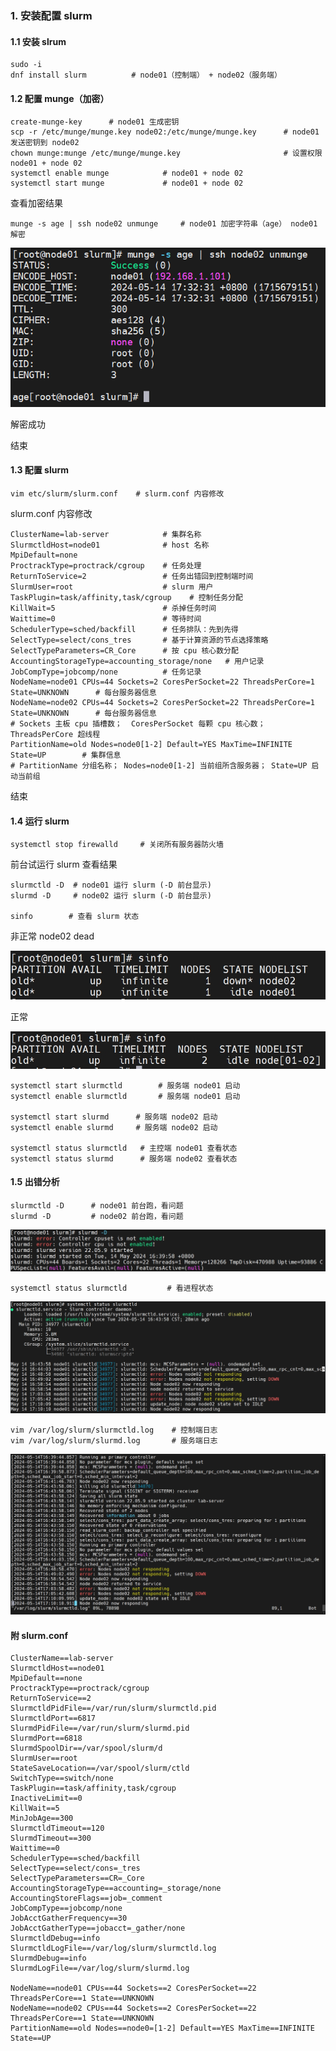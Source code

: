 ### 1. 安装配置 slurm

#### 1.1 安装 slrum

```
sudo -i
dnf install slurm          # node01（控制端） + node02（服务端）
```
#### 1.2 配置 munge（加密）

```
create-munge-key      # node01 生成密钥
scp -r /etc/munge/munge.key node02:/etc/munge/munge.key      # node01 发送密钥到 node02
chown munge:munge /etc/munge/munge.key                       # 设置权限 node01 + node 02
systemctl enable munge            # node01 + node 02
systemctl start munge             # node01 + node 02
```
查看加密结果

```
munge -s age | ssh node02 unmunge     # node01 加密字符串（age） node01 解密
```
![输入图片说明](img/ee0ca600-11d4-11ef-9dfe-a96815f070c5_20240514173251.jpeg)

解密成功

结束

#### 1.3 配置 slurm     



```
vim etc/slurm/slurm.conf    # slurm.conf 内容修改
```
slurm.conf 内容修改

```
ClusterName=lab-server            # 集群名称
SlurmctldHost=node01              # host 名称
MpiDefault=none                    
ProctrackType=proctrack/cgroup    # 任务处理
ReturnToService=2                 # 任务出错回到控制端时间
SlurmUser=root                    # slurm 用户
TaskPlugin=task/affinity,task/cgroup    # 控制任务分配
KillWait=5                        # 杀掉任务时间
Waittime=0                        # 等待时间
SchedulerType=sched/backfill      # 任务排队：先到先得
SelectType=select/cons_tres       # 基于计算资源的节点选择策略
SelectTypeParameters=CR_Core      # 按 cpu 核心数分配
AccountingStorageType=accounting_storage/none   # 用户记录
JobCompType=jobcomp/none          # 任务记录
NodeName=node01 CPUs=44 Sockets=2 CoresPerSocket=22 ThreadsPerCore=1 State=UNKNOWN      # 每台服务器信息
NodeName=node02 CPUs=44 Sockets=2 CoresPerSocket=22 ThreadsPerCore=1 State=UNKNOWN      # 每台服务器信息
# Sockets 主板 cpu 插槽数；  CoresPerSocket 每颗 cpu 核心数；  ThreadsPerCore 超线程  
PartitionName=old Nodes=node0[1-2] Default=YES MaxTime=INFINITE State=UP        # 集群信息
# PartitionName 分组名称； Nodes=node0[1-2] 当前组所含服务器； State=UP 启动当前组
```
结束

#### 1.4 运行 slurm


```
systemctl stop firewalld     # 关闭所有服务器防火墙 
```
前台试运行 slurm 查看结果

```
slurmctld -D  # node01 运行 slurm (-D 前台显示)
slurmd -D     # node02 运行 slurm (-D 前台显示)

sinfo        # 查看 slurm 状态
```

非正常      node02 dead

![输入图片说明](img/710e5850-11d0-11ef-9dfe-a96815f070c5_20240514170043.jpeg)

正常

![输入图片说明](img/8475d800-11d0-11ef-9dfe-a96815f070c5_20240514170115.jpeg)

```
systemctl start slurmctld        # 服务端 node01 启动
systemctl enable slurmctld       # 服务端 node01 启动

systemctl start slurmd      # 服务端 node02 启动
systemctl enable slurmd     # 服务端 node02 启动

systemctl status slurmctld   # 主控端 node01 查看状态
systemctl status slurmd      # 服务端 node02 查看状态
```


#### 1.5 出错分析


```
slurmctld -D      # node01 前台跑，看问题
slurmd -D         # node02 前台跑，看问题
```
![输入图片说明](img/9569fbd0-11d2-11ef-9dfe-a96815f070c5_20240514171606.jpeg)


```
systemctl status slurmctld         # 看进程状态       
```
![输入图片说明](img/3f77b9b0-11d2-11ef-9dfe-a96815f070c5_20240514171339.jpeg)


```
vim /var/log/slurm/slurmctld.log    # 控制端日志
vim /var/log/slurm/slurmd.log       # 服务端日志
```
![输入图片说明](img/b54c8530-11d2-11ef-9dfe-a96815f070c5_20240514171656.jpeg)

#### 附 slurm.conf


```
ClusterName==lab-server
SlurmctldHost==node01
MpiDefault==none
ProctrackType==proctrack/cgroup
ReturnToService==2
SlurmctldPidFile==/var/run/slurm/slurmctld.pid
SlurmctldPort==6817
SlurmdPidFile==/var/run/slurm/slurmd.pid
SlurmdPort==6818
SlurmdSpoolDir==/var/spool/slurm/d
SlurmUser==root
StateSaveLocation==/var/spool/slurm/ctld
SwitchType==switch/none
TaskPlugin==task/affinity,task/cgroup
InactiveLimit==0
KillWait==5
MinJobAge==300
SlurmctldTimeout==120
SlurmdTimeout==300
Waittime==0
SchedulerType==sched/backfill
SelectType==select/cons=_tres
SelectTypeParameters==CR=_Core
AccountingStorageType==accounting=_storage/none
AccountingStoreFlags==job=_comment
JobCompType==jobcomp/none
JobAcctGatherFrequency==30
JobAcctGatherType==jobacct=_gather/none
SlurmctldDebug==info
SlurmctldLogFile==/var/log/slurm/slurmctld.log
SlurmdDebug==info
SlurmdLogFile==/var/log/slurm/slurmd.log

NodeName==node01 CPUs==44 Sockets==2 CoresPerSocket==22 ThreadsPerCore==1 State==UNKNOWN
NodeName==node02 CPUs==44 Sockets==2 CoresPerSocket==22 ThreadsPerCore==1 State==UNKNOWN
PartitionName==old Nodes==node0=[1-2] Default==YES MaxTime==INFINITE State==UP
```


















